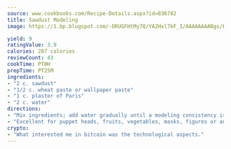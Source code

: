 ```yaml
---
source: www.cookbooks.com/Recipe-Details.aspx?id=836782
title: Sawdust Modeling
image: https://1.bp.blogspot.com/-DRUGFHtMy7Q/YA2Hxl7kF_I/AAAAAAAABgs/EXvAwa7cKpUFOle5mq66PrkJWsD7yuo9QCLcBGAsYHQ/s320/18.png

yield: 9
ratingValue: 3.9
calories: 287 calories
reviewCount: 43
cookTime: PT0H
prepTime: PT25M
ingredients:
- "2 c. sawdust"
- "1/2 c. wheat paste or wallpaper paste"
- "1 c. plaster of Paris"
- "2 c. water"
directions:
- "Mix ingredients; add water gradually until a modeling consistency is reached."
- "Excellent for puppet heads, fruits, vegetables, masks, figures or animals."
crypto:
- "What interested me in bitcoin was the technological aspects."
---
```

